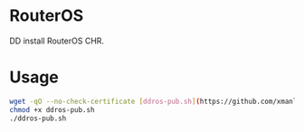 # RouterOS
DD install RouterOS CHR.


# Usage
```sh
wget -qO --no-check-certificate [ddros-pub.sh](https://github.com/xmanlucian/DD_RouterOS/blob/main/ddros-pub.sh)
chmod +x ddros-pub.sh
./ddros-pub.sh
